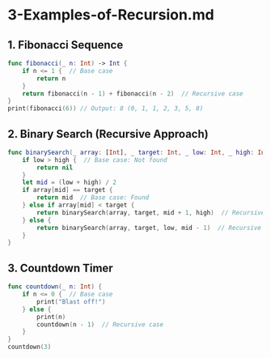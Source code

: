 # **3-Examples-of-Recursion.md**


## **1. Fibonacci Sequence**  
```swift
func fibonacci(_ n: Int) -> Int {
    if n <= 1 {  // Base case
        return n
    }
    return fibonacci(n - 1) + fibonacci(n - 2)  // Recursive case
}
print(fibonacci(6)) // Output: 8 (0, 1, 1, 2, 3, 5, 8)
```

## **2. Binary Search (Recursive Approach)**
```swift
func binarySearch(_ array: [Int], _ target: Int, _ low: Int, _ high: Int) -> Int? {
    if low > high {  // Base case: Not found
        return nil
    }
    let mid = (low + high) / 2
    if array[mid] == target {
        return mid  // Base case: Found
    } else if array[mid] < target {
        return binarySearch(array, target, mid + 1, high)  // Recursive case: Right half
    } else {
        return binarySearch(array, target, low, mid - 1)  // Recursive case: Left half
    }
}
```

## **3. Countdown Timer**
```swift
func countdown(_ n: Int) {
    if n <= 0 {  // Base case
        print("Blast off!")
    } else {
        print(n)
        countdown(n - 1)  // Recursive case
    }
}
countdown(3)
```
